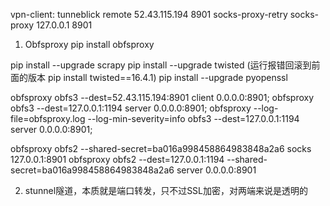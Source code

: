 vpn-client: tunneblick
remote 52.43.115.194 8901
socks-proxy-retry
socks-proxy 127.0.0.1 8901



1) Obfsproxy
pip install obfsproxy

pip install --upgrade scrapy
pip install --upgrade twisted (运行报错回滚到前面的版本 pip install twisted==16.4.1)
pip install --upgrade pyopenssl

obfsproxy obfs3 --dest=52.43.115.194:8901 client 0.0.0.0:8901;
obfsproxy obfs3 --dest=127.0.0.1:1194 server 0.0.0.0:8901;
obfsproxy --log-file=obfsproxy.log --log-min-severity=info obfs3 --dest=127.0.0.1:1194 server 0.0.0.0:8901;


obfsproxy obfs2  --shared-secret=ba016a998458864983848a2a6 socks 127.0.0.1:8901
obfsproxy obfs2 --dest=127.0.0.1:1194 --shared-secret=ba016a998458864983848a2a6 server 0.0.0.0:8901

2) stunnel隧道，本质就是端口转发，只不过SSL加密，对两端来说是透明的

